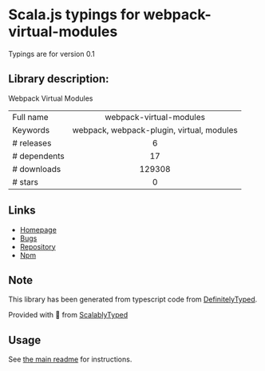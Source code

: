 
# Scala.js typings for webpack-virtual-modules

Typings are for version 0.1

## Library description:
Webpack Virtual Modules

|                    |                 |
| ------------------ | :-------------: |
| Full name          | webpack-virtual-modules |
| Keywords           | webpack, webpack-plugin, virtual, modules |
| # releases         | 6 |
| # dependents       | 17 |
| # downloads        | 129308 |
| # stars            | 0 |

## Links
- [Homepage](https://github.com/sysgears/webpack-virtual-modules#readme)
- [Bugs](https://github.com/sysgears/webpack-virtual-modules/issues)
- [Repository](https://github.com/sysgears/webpack-virtual-modules)
- [Npm](https://www.npmjs.com/package/webpack-virtual-modules)
    


## Note
This library has been generated from typescript code from [DefinitelyTyped](https://definitelytyped.org).

Provided with :purple_heart: from [ScalablyTyped](https://github.com/oyvindberg/ScalablyTyped)

## Usage
See [the main readme](../../readme.md) for instructions.



